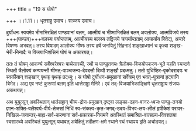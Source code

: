 +++
title = "19 स घोषो"

+++
।।1.11।। धृतराष्ट्र उवाच। सञ्जय उवाच।

दुर्योधनः स्वयमेव भीमाभिरक्षितं
पाण्डवानां बलम्, आत्मीयं च भीष्माभिरक्षितं बलम् अवलोक्य, आत्मविजये तस्य
+++(पाण्डव)+++बलस्य पर्याप्तताम्, आत्मीयस्य बलस्य तद्विजये चापर्याप्तताम् आचार्याय
निवेद्य, अन्तरे विषण्णः अभवत्। तस्य विषादम् आलोक्य भीष्मः तस्य हर्षं
जनयितुं सिंहनादं शङ्खाध्मानं च कृत्वा शङ्ख-भेरी-निनादैः च विजयाभिशंसिनं
घोषं च अकारयत्।

ततः तं घोषम् आकर्ण्य सर्वेश्वरेश्वरः पार्थसारथी, रथी च
पाण्डुतनयः त्रैलोक्य-विजयोपकरण-भूते महति स्यन्दने स्थितौ त्रैलोक्यं
कम्पयन्तौ श्रीमत्-पाञ्चजन्य-देवदत्तौ दिव्यौ शङ्खौ प्रदध्मतुः। ततो
युधिष्ठिर-वृकोदरादयः च स्वकीयान् शङ्खान् पृथक् पृथक् प्रदध्मुः। स घोषो
दुर्योधन-प्रमुखानां सर्वेषाम् एव भवत्-पुत्राणां हृदयानि बिभेद। अद्य एव
नष्टं कुरूणां बलम् इति धार्त्तराष्ट्रा मेनिरे। एवं तद्-विजयाभिकाङ्क्षिणे
धृतराष्ट्राय संजयः अकथयत्।

अथ युयुत्सून् अवस्थितान् धार्तराष्ट्रान् भीष्म-द्रोण-प्रमुखान् दृष्ट्वा
लङ्का-दहन-वानर-ध्वजः पाण्डु-तनयो ज्ञान-शक्ति-बलैश्वर्य-वीर्य-तेजसां निधिं
स्व-संकल्प-कृत-जगद्-उदय-विभव-लय-लीलं हृषीकेशं परावर-निखिल-जनान्तर्-बाह्य-सर्व-करणानां
सर्व-प्रकारक-नियमने अवस्थितं समाश्रित-वात्सल्य-विवशतया स्वसारथ्ये अवस्थितं
युयुत्सून् यथावत् अवेक्षितुं तदीक्षण-क्षमे स्थाने रथं स्थापय इति
अचोदयत्।  
